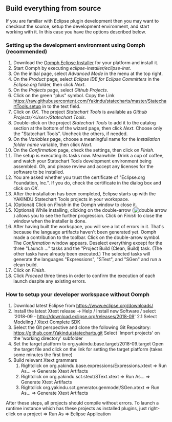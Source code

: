 ## Build everything from source

If you are familiar with Eclipse plugin development then you may want to checkout the source, setup the development environment, and start working with it. In this case you have the options described below.

### Setting up the development environment using Oomph (recommended)

1. Download the <a href="https://wiki.eclipse.org/Eclipse_Oomph_Installer" target="_blank">Oomph Eclipse Installer</a> for your platform and install it.
2. Start Oomph by executing *eclipse-installer/eclipse-inst*.
3. On the initial page, select *Advanced Mode* in the menu at the top right.
4. On the *Product* page, select *Eclipse IDE for Eclipse Committers* in the *Eclipse.org* folder, then click *Next*.
5. On the *Projects* page, select *Github Projects*.
6. Click on the green "plus" symbol. Copy the Link https://raw.githubusercontent.com/Yakindu/statecharts/master/StatechartTools.setup in to the text field.
7. Click on *OK*. The project *Statechart Tools* is available as *Github Projects/&lt;User&gt;/Statechart Tools*.
8. Double-click on the project *Statechart Tools* to add it to the catalog section at the bottom of the wizard page, then click *Next*. Choose only the "Statechart Tools". Uncheck the others, if needed.
9. On the *Variables* page, choose a meaningful name for the *Installation folder name* variable, then click *Next*.
10. On the *Confirmation* page, check the settings, then click on *Finish*.
11. The setup is executing its tasks now. Meanwhile: Drink a cup of coffee, and watch your Statechart Tools development environment being assembled. Oh, and please review and accept any licenses for the software to be installed.
12. You are asked whether you trust the certificate of "Eclipse.org Foundation, Inc.". If you do, check the certificate in the dialog box and click on *OK*.
13. After the installation has been completed, Eclipse starts up with the YAKINDU Statechart Tools projects in your workspace.
14. (Optional) Click on *Finish* in the Oomph window to close it. 
15. (Optional) While installing, clicking on the double-arrow (![double arrow](oomph_icon.png)) allows you to see the further progression. Click on *Finish* to close the window when the installer is done.
16. After having built the workspace, you will see a lot of errors in it. That's because the language artifacts haven't been generated yet. Oomph made a contribution to the toolbar. Click on the double-arrow symbol. The *Confirmation* window appears. Deselect everything except for the three "Launch …" tasks and the "Project Build (Clean, Build) task. (The other tasks have already been executed.) The selected tasks will generate the languages "Expressions", "SText", and "SGen" and run a clean build.
17. Click on *Finish*.
18. Click *Proceed* three times in order to confirm the execution of each launch despite any existing errors.

### How to setup your developer workspace without Oomph
1. Download latest Eclipse from https://www.eclipse.org/downloads/
2. Install the latest Xtext release -> Help / Install new Software / select '2018-09 - http://download.eclipse.org/releases/2018-09'
2.1 Select Modeling / Xtext Complete SDK 
3. Select the Git perspective and clone the following Git Repository:
https://github.com/Yakindu/statecharts.git
Select 'Import projects' on the 'working directory' subfolder
4. Set the target platform to org.yakindu.base.target/2018-09.target
Open the target file and click on the link for setting the target platform (takes some minutes the first time)
5. Build relevant Xtext grammars
    1. Rightclick on org.yakindu.base.expressions/Expressions.xtext => Run As... => Generate Xtext Artifacts
    1. Rightclick on org.yakindu.sct.stext/SText.xtext => Run As... => Generate Xtext Artifacts
    1. Rightclick org.yakindu.sct.generator.genmodel/SGen.xtext => Run As... => Generate Xtext Artifacts


After these steps, all projects should compile without errors. To launch a runtime instance which has these projects as installed plugins, just right-click on a project => Run As => Eclipse Application